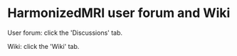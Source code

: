 # HarmonizedMRI user forum and Wiki

User forum: click the 'Discussions' tab.

Wiki: click the 'Wiki' tab.
